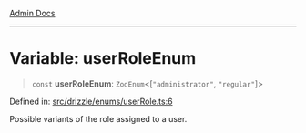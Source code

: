 [Admin Docs](/)

***

# Variable: userRoleEnum

> `const` **userRoleEnum**: `ZodEnum`\<\[`"administrator"`, `"regular"`\]\>

Defined in: [src/drizzle/enums/userRole.ts:6](https://github.com/Suyash878/talawa-api/blob/dd80c416ddd46afdb07c628dc824194bc09930cc/src/drizzle/enums/userRole.ts#L6)

Possible variants of the role assigned to a user.
